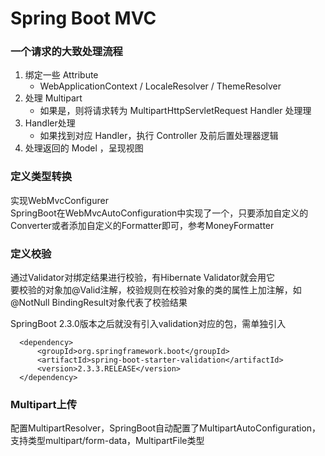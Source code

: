 # Spring Boot MVC

### 一个请求的大致处理流程
1. 绑定一些 Attribute
    * WebApplicationContext / LocaleResolver / ThemeResolver
2. 处理 Multipart
    * 如果是，则将请求转为 MultipartHttpServletRequest Handler 处理理
3. Handler处理
    * 如果找到对应 Handler，执⾏ Controller 及前后置处理器逻辑
4. 处理返回的 Model ，呈现视图

### 定义类型转换
实现WebMvcConfigurer  
SpringBoot在WebMvcAutoConfiguration中实现了一个，只要添加自定义的Converter或者添加自定义的Formatter即可，参考MoneyFormatter

### 定义校验
通过Validator对绑定结果进行校验，有Hibernate Validator就会用它  
要校验的对象加@Valid注解，校验规则在校验对象的类的属性上加注解，如@NotNull
BindingResult对象代表了校验结果

SpringBoot 2.3.0版本之后就没有引入validation对应的包，需单独引入

      <dependency>
          <groupId>org.springframework.boot</groupId>
          <artifactId>spring-boot-starter-validation</artifactId>
          <version>2.3.3.RELEASE</version>
      </dependency>

### Multipart上传
配置MultipartResolver，SpringBoot⾃动配置了MultipartAutoConfiguration，⽀持类型multipart/form-data，MultipartFile类型